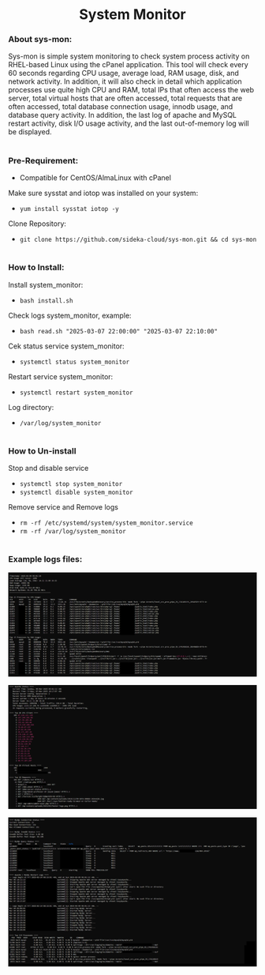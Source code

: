 <h1 align="center">System Monitor</h1>

### About sys-mon:

Sys-mon is simple system monitoring to check system process activity on RHEL-based Linux using the cPanel application. This tool will check every 60 seconds regarding CPU usage, average load, RAM usage, disk, and network activity. In addition, it will also check in detail which application processes use quite high CPU and RAM, total IPs that often access the web server, total virtual hosts that are often accessed, total requests that are often accessed, total database connection usage, innodb usage, and database query activity. In addition, the last log of apache and MySQL restart activity, disk I/O usage activity, and the last out-of-memory log will be displayed. 

#

### Pre-Requirement:

- Compatible for CentOS/AlmaLinux with cPanel

Make sure sysstat and iotop was installed on your system:

- `yum install sysstat iotop -y`

Clone Repository:

- `git clone https://github.com/sideka-cloud/sys-mon.git && cd sys-mon`

#
### How to Install:

Install system_monitor: 

- `bash install.sh`


Check logs system_monitor, example:

- `bash read.sh "2025-03-07 22:00:00" "2025-03-07 22:10:00"`

Cek status service system_monitor:

- `systemctl status system_monitor`

Restart service system_monitor:

- `systemctl restart system_monitor`

Log directory:

- `/var/log/system_monitor`

#
### How to Un-install

Stop and disable service

- `systemctl stop system_monitor`
- `systemctl disable system_monitor`

Remove service and Remove logs

- `rm -rf /etc/systemd/system/system_monitor.service`
- `rm -rf /var/log/system_monitor`

#
### Example logs files:

![Alt text](img/1.png)

![Alt text](img/2.png)

![Alt text](img/3.png)
